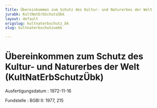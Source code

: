 ```yaml
---
Title: Übereinkommen zum Schutz des Kultur- und Naturerbes der Welt
jurabk: KultNatErbSchutzÜbk
layout: default
origslug: kultnaterbschutz_bk
slug: kultnaterbschutzuebk

---
```


# Übereinkommen zum Schutz des Kultur- und Naturerbes der Welt (KultNatErbSchutzÜbk)

Ausfertigungsdatum
:   1972-11-16

Fundstelle
:   BGBl II: 1977, 215

